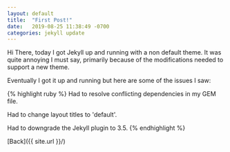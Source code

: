 ```yaml
---
layout: default
title:  "First Post!"
date:   2019-08-25 11:38:49 -0700
categories: jekyll update
---
```

Hi There, today I got Jekyll up and running with a non default theme. It was quite annoying I must say,
primarily because of the modifications needed to support a new theme.

Eventually I got it up and running but here are some of the issues I saw:

{% highlight ruby %}
Had to resolve conflicting dependencies in my GEM file.

Had to change layout titles to 'default'.

Had to downgrade the Jekyll plugin to 3.5.
{% endhighlight %}

[Back]({{ site.url }}/)